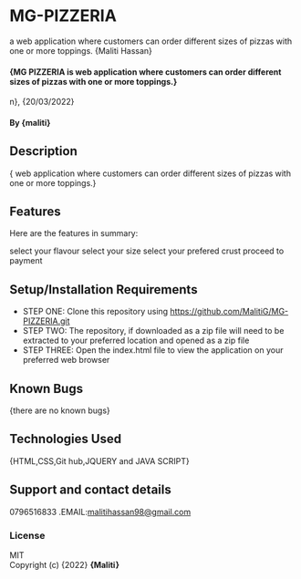 # MG-PIZZERIA
a web application where  customers can order different sizes of pizzas with one or more toppings. 
 {Maliti Hassan}
#### {MG PIZZERIA is web application where customers can order different sizes of pizzas with one or more toppings.}

n}, {20/03/2022}
#### By **{maliti}**
## Description
{ web application where customers can order different sizes of pizzas with one or more toppings.}
## Features
Here are the features in summary:

select your flavour
select your size
select your prefered crust
proceed to payment

## Setup/Installation Requirements
* STEP ONE: Clone this repository using https://github.com/MalitiG/MG-PIZZERIA.git
* STEP TWO: The repository, if downloaded as a zip file will need to be extracted to your preferred location and opened as a zip file
* STEP THREE: Open the index.html file to view the application on your preferred web browser


## Known Bugs
{there are no known bugs}
## Technologies Used
{HTML,CSS,Git hub,JQUERY and JAVA SCRIPT}
## Support and contact details
0796516833 .EMAIL:malitihassan98@gmail.com
### License
MIT  
Copyright (c) {2022} **{Maliti}**
